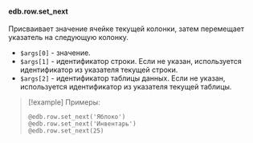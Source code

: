 #### edb.row.set_next

Присваивает значение ячейке текущей колонки, затем перемещает указатель на следующую колонку.

* `$args[0]` - значение.
* `$args[1]` - идентификатор строки. Если не указан, используется идентификатор из указателя текущей строки.
* `$args[2]` - идентификатор таблицы данных. Если не указан, используется идентификатор из указателя текущей таблицы.

> [!example] Примеры:
> 
> ```qsp
> @edb.row.set_next('Яблоко')
> @edb.row.set_next('Инвентарь')
> @edb.row.set_next(25)
> ```
